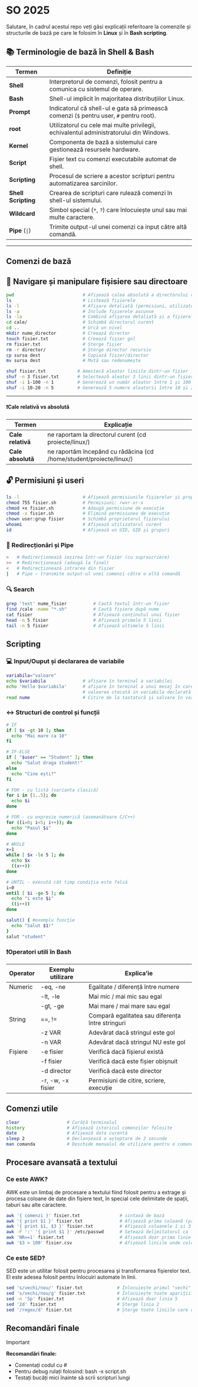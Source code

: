 
# SO 2025

Salutare, în cadrul acestui repo veți găsi explicații referitoare la comenzile și structurile de bază pe care le folosim în **Linux** și în **Bash scripting**.



## 📚 Terminologie de bază în Shell & Bash

| Termen             | Definiție                                                                 |
|--------------------|---------------------------------------------------------------------------|
| **Shell**          | Interpretorul de comenzi, folosit pentru a comunica cu sistemul de operare. |
| **Bash**           | Shell-ul implicit în majoritatea distribuțiilor Linux.                     |
| **Prompt**         | Indicatorul că shell-ul e gata să primească comenzi (`$` pentru user, `#` pentru root). |
| **root**           | Utilizatorul cu cele mai multe privilegii, echivalentul administratorului din Windows. |
| **Kernel**         | Componenta de bază a sistemului care gestionează resursele hardware.       |
| **Script**         | Fișier text cu comenzi executabile automat de shell.                      |
| **Scripting**      | Procesul de scriere a acestor scripturi pentru automatizarea sarcinilor.  |
| **Shell Scripting**| Crearea de scripturi care rulează comenzi în shell-ul sistemului.          |
| **Wildcard**       | Simbol special (`*`, `?`) care înlocuiește unul sau mai multe caractere.   |
| **Pipe** (`\|`) | Trimite output-ul unei comenzi ca input către altă comandă. |




---
## Comenzi de bază
## 📂 Navigare și manipulare fișisiere sau directoare

```bash
pwd                          # Afișează calea absolută a directorului curent
ls                           # Listează fișierele
ls -l                        # Afișare detaliată (permisiuni, utilizator, dimensiune, dată)
ls -a                        # Include fișierele ascunse
ls -la                       # Combină afișarea detaliată și a fișierelor ascunse
cd cale/                     # Schimbă directorul curent
cd ..                        # Urcă un nivel
mkdir nume_director          # Creează director
touch fisier.txt             # Creează fișier gol
rm fisier.txt                # Șterge fișier
rm -r director/              # Șterge director recursiv
cp sursa dest                # Copiază fișier/director
mv sursa dest                # Mută sau redenumește

shuf fisier.txt            # Amestecă aleator liniile dintr-un fișier
shuf -n 3 fisier.txt       # Selectează aleator 3 linii dintr-un fișier
shuf -i 1-100 -n 1         # Generează un număr aleator între 1 și 100
shuf -i 10-20 -n 5         # Generează 5 numere aleatorii între 10 și 20 (fără repetiție)
```
---
#### ❗Cale relativă vs absolută
| __Termen__             | __Explicație__                                                                 |
|--------------------|---------------------------------------------------------------------------|
| **Cale relativă**          | ne raportam la directorul curent (cd proiecte/linux/) |
| **Cale absolută**         | ne raportăm începând cu rădăcina (cd /home/student/proiecte/linux/) |

## 🔓 Permisiuni și useri
```bash
ls -l                        # Afișează permisiunile fișierelor și proprietarii
chmod 755 fisier.sh          # Permisiuni: rwxr-xr-x
chmod +x fisier.sh           # Adaugă permisiune de execuție
chmod -x fisier.sh           # Elimină permisiunea de execuție
chown user:grup fisier       # Schimbă proprietarul fișierului
whoami                       # Afișează utilizatorul curent
id                           # Afișează un UID, GID și grupuri

```

### 🔁 Redirecționări și Pipe
```bash
>   # Redirecționează ieșirea într-un fișier (cu suprascriere)
>>  # Redirecționează (adaugă la final)
<   # Redirecționează intrarea din fișier
|   # Pipe – transmite output-ul unei comenzi către o altă comandă
```

### 🔍 Search
```bash
grep 'text' nume_fisier          # Caută textul într-un fișier
find /cale -name "*.sh"          # Caută fișiere după nume
cat fisier                       # Afișează conținutul unui fișier
head -n 5 fisier                 # Afișează primele 5 linii
tail -n 5 fisier                 # Afișează ultimele 5 linii
```

## Scripting
### 💻 Input/Ouput și declararea de variabile
```bash
variabila="valoare"
echo $variabila              # afișare în terminal a variabilei
echo 'Hello $variabila'      # afișare în terminal a unui mesaj în care ne folosim de
                             # valoarea stocată in variabila declarată anterior
read nume                    # Citire de la tastatură și salvare în variabilă
```

### ↔️ Structuri de control și funcții

```bash
# IF
if [ $x -gt 10 ]; then
  echo "Mai mare ca 10"
fi

# IF-ELSE
if [ "$user" == "Student" ]; then
  echo "Salut draga student!"
else
  echo "Cine ești?"
fi

# FOR - cu listă (varianta clasică)
for i in {1..5}; do
  echo $i
done

# FOR - cu expresie numerică (asemanătoare C/C++)
for ((i=0; i<5; i++)); do
  echo "Pasul $i"
done

# WHILE
x=1
while [ $x -le 5 ]; do
  echo $x
  ((x++))
done

# UNTIL - execută cât timp condiția este falsă
i=0
until [ $i -ge 5 ]; do
  echo "i este $i"
  ((i++))
done
```
```bash
salut() { #exemplu funcție
  echo "Salut $1!"
}
salut "student"

```

### ❗Operatori utili în Bash

| Operator | Exemplu utilizare             | Explica'ie                                                                 |
|--------------|---------------------|---------------------------------------------------------------------------|
| Numeric      | -eq, -ne            | Egalitate / diferență între numere                                        |
|              | -lt, -le            | Mai mic / mai mic sau egal                                                |
|              | -gt, -ge            | Mai mare / mai mare sau egal                                              |
| String       | ==, !=              | Compară egalitatea sau diferența între stringuri                          |
|              | -z VAR              | Adevărat dacă stringul este gol                                           |
|              | -n VAR              | Adevărat dacă stringul NU este gol                                        |
| Fișiere      | -e fisier           | Verifică dacă fișierul există                                             |
|              | -f fisier           | Verifică dacă este fișier obișnuit                                        |
|              | -d director         | Verifică dacă este director                                               |
|              | -r, -w, -x fisier   | Permisiuni de citire, scriere, execuție                                   |


## Comenzi utile 
```bash
clear                  # Curăță terminalul
history                # Afișează istoricul comenzilor folosite
date                   # Afișează data curentă
sleep 2                # Declanșează o așteptare de 2 secunde
man comanda            # Deschide manualul de utilizare pentru o comandă
```

## Procesare avansată a textului
### Ce este AWK?

AWK este un limbaj de procesare a textului fiind folosit pentru a extrage și procesa coloane de date din fișiere text, în special cele delimitate de spații, taburi sau alte caractere.

```bash
awk '{ comenzi }' fisier.txt               # sintaxă de bază
awk '{ print $1 }' fisier.txt              # Afișează prima coloană (primul cuvânt din fiecare linie)
awk '{ print $1, $3 }' fisier.txt          # Afișează coloanele 1 și 3
awk -F ':' '{ print $1 }' /etc/passwd      # Setează delimitatorul ca fiind ':' și afișează prima coloană
awk 'NR==1' fisier.txt                     # Afișează doar prima linie (NR = număr linie)
awk '$3 > 100' fisier.csv                  # Afișează liniile unde coloana 3 e mai mare ca 100
```

### Ce este SED?
SED este un utilitar folosit pentru procesarea și transformarea fișierelor text. El este adesea folosit pentru înlocuiri automate în linii.

```bash
sed 's/vechi/nou/' fisier.txt             # Înlocuiește primul "vechi" cu "nou" în fiecare linie
sed 's/vechi/nou/g' fisier.txt            # Înlocuiește toate aparițiile "vechi" cu "nou"
sed -n '5p' fisier.txt                    # Afișează doar linia 5
sed '2d' fisier.txt                       # Șterge linia 2
sed '/regex/d' fisier.txt                 # Șterge toate liniile care conțin expresia regulară
```

## Recomandări finale
> [!IMPORTANT]
>  __Recomandări finale:__
> - Comentați codul cu #
> - Pentru debug rulați folosind: bash -x script.sh 
> - Testați bucăți mici înainte să scrii scripturi lungi

